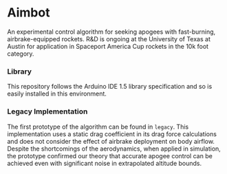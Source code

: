 # Aimbot

An experimental control algorithm for seeking apogees with fast-burning, airbrake-equipped rockets. R&D is ongoing at the University of Texas at Austin for application in Spaceport America Cup rockets in the 10k foot category.

### Library

This repository follows the Arduino IDE 1.5 library specification and so is easily installed in this environment.

### Legacy Implementation

The first prototype of the algorithm can be found in `legacy`. This implementation uses a static drag coefficient in its drag force calculations and does not consider the effect of airbrake deployment on body airflow. Despite the shortcomings of the aerodynamics, when applied in simulation, the prototype confirmed our theory that accurate apogee control can be achieved even with significant noise in extrapolated altitude bounds.
